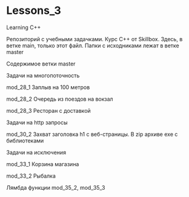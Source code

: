 # Lessons_3
Learning C++ 

Репозиторий с учебными задачками. Курс C++ от Skillbox.
Здесь, в ветке main, только этот файл. Папки с исходниками лежат в ветке master

Содержимое ветки master

Задачи на многопоточность

mod_28_1 Заплыв на 100 метров

mod_28_2 Очередь из поездов на вокзал

mod_28_3 Ресторан с доставкой

Задачи на http запросы

mod_30_2 
Захват заголовка h1 с веб-страницы.
В zip архиве exe с библиотеками

Задачи на исключения

mod_33_1 Корзина магазина

mod_33_2 Рыбалка

Лямбда функции mod_35_2, mod_35_3
